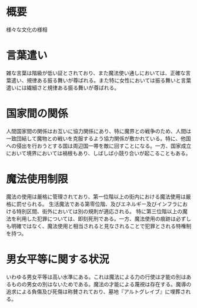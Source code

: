 # 概要
様々な文化の様相

# 言葉遣い
雑な言葉は階級が低い証とされており、また魔法使い通しにおいては、正確な言葉遣い、規律ある振る舞いが尊ばれる。また特に女性においては振る舞いと言葉遣いには繊細さと規律ある振る舞いが尊ばれる。

# 国家間の関係
人間国家間の関係はお互いに協力関係にあり、特に魔界との戦争のため、人間は一致団結して魔物との戦いを克服するよう協力関係が敷かれている。特に、他国への侵出を行おうとする国は周辺国一帯を敵に回すことになる。一方、国家成立において境界においては禍根もあり、しばしば小競り合いが起こることもある。

# 魔法使用制限
魔法の使用は厳格に管理されており、第一位階以上の街内における魔法使用は厳格に罰せられる。
生活魔法である第零位階、及びエネルギー及びインフラにおける特別区間、街外においては別の規則が適応される。
特に第三位階以上の魔法を利用した犯罪については、即刻死刑である。一方、魔法使用の痕跡は必ずしも明確ではなく、魔法使用と相当されると見なされることで犯罪とされる特権制を持つ。

# 男女平等に関する状況
いわゆる男女平等は高い水準にある。これは魔法による力の行使は才能の別はあるものの男女の別はないためである。魔法の才能による蔑視は存在する。魔導の追求による負傷及び死傷は称賛されており、墓地『アルトグレイブ』に埋葬される。
